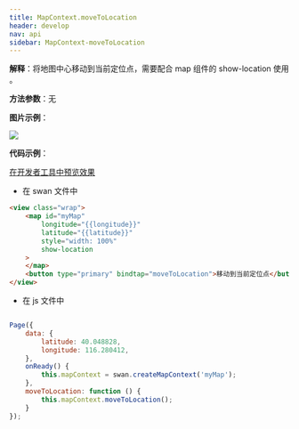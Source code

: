 ```yaml
---
title: MapContext.moveToLocation
header: develop
nav: api
sidebar: MapContext-moveToLocation
---
```




**解释**：将地图中心移动到当前定位点，需要配合 map 组件的 show-location 使用 。

**方法参数**：无


**图片示例**：

<div class="m-doc-custom-examples">
    <div class="m-doc-custom-examples-correct">
        <img src="https://b.bdstatic.com/miniapp/images/moveToLocation.gif">
    </div>
    <div class="m-doc-custom-examples-correct">
        <img src=" ">
    </div>
    <div class="m-doc-custom-examples-correct">
        <img src=" ">
    </div>     
</div>

**代码示例**：

<a href="swanide://fragment/8bf2b54ba3c1ab6d4a647b2fd8c6e76b1573557224599" title="在开发者工具中预览效果" target="_self">在开发者工具中预览效果</a>

* 在 swan 文件中

```html
<view class="wrap">
    <map id="myMap" 
        longitude="{{longitude}}"
        latitude="{{latitude}}"
        style="width: 100%"  
        show-location
    >
    </map>
    <button type="primary" bindtap="moveToLocation">移动到当前定位点</button>
</view>

```


* 在 js 文件中

```js

Page({
    data: {
        latitude: 40.048828,
        longitude: 116.280412,  
    },
    onReady() {
        this.mapContext = swan.createMapContext('myMap');
    },
    moveToLocation: function () {
        this.mapContext.moveToLocation();
    }
});

```